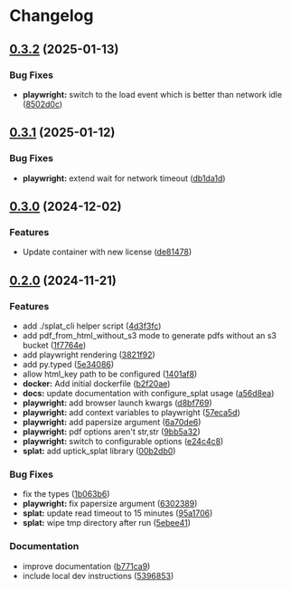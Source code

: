 # Changelog

## [0.3.2](https://github.com/uptick/splat/compare/splat-v0.3.1...splat-v0.3.2) (2025-01-13)


### Bug Fixes

* **playwright:** switch to the load event which is better than network idle ([8502d0c](https://github.com/uptick/splat/commit/8502d0c47fc7f545228e654655b5d14a8e86e3d7))

## [0.3.1](https://github.com/uptick/splat/compare/splat-v0.3.0...splat-v0.3.1) (2025-01-12)


### Bug Fixes

* **playwright:** extend wait for network timeout ([db1da1d](https://github.com/uptick/splat/commit/db1da1d1acd910355cab13f42220d756037ceb61))

## [0.3.0](https://github.com/uptick/splat/compare/splat-v0.2.0...splat-v0.3.0) (2024-12-02)


### Features

* Update container with new license ([de81478](https://github.com/uptick/splat/commit/de81478bd724d6521a2a8503653ea6c41c0aef21))

## [0.2.0](https://github.com/uptick/splat/compare/splat-v0.1.8...splat-v0.2.0) (2024-11-21)


### Features

* add ./splat_cli helper script ([4d3f3fc](https://github.com/uptick/splat/commit/4d3f3fc458941e04efb8a7e2e58ad15076dea1e9))
* add pdf_from_html_without_s3 mode to generate pdfs without an s3 bucket ([1f7764e](https://github.com/uptick/splat/commit/1f7764efa983e59436f0943b59cf296dacdee15e))
* add playwright rendering ([3821f92](https://github.com/uptick/splat/commit/3821f92e5f022370d16f7a212cdde3551d7c42a5))
* add py.typed ([5e34086](https://github.com/uptick/splat/commit/5e340862e443f7633da3660107ab3522adcd335f))
* allow html_key path to be configured ([1401af8](https://github.com/uptick/splat/commit/1401af88028d4968cb85a6520e3372c64f581d7e))
* **docker:** Add initial dockerfile ([b2f20ae](https://github.com/uptick/splat/commit/b2f20aefa6dd2a50e0d50b8c65fed5374cc200a8))
* **docs:** update documentation with configure_splat usage ([a56d8ea](https://github.com/uptick/splat/commit/a56d8ea44dcc83bdc426f3fa98d955b1936f3879))
* **playwright:** add browser launch kwargs ([d8bf769](https://github.com/uptick/splat/commit/d8bf769442cbd53925da8b75b3814f951c58ee22))
* **playwright:** add context variables to playwright ([57eca5d](https://github.com/uptick/splat/commit/57eca5db09ff8f73c7ab0e99a23d791c8bae53a1))
* **playwright:** add papersize argument ([6a70de6](https://github.com/uptick/splat/commit/6a70de6d6bcef3e3fdc6cf1afb75d833a79578a9))
* **playwright:** pdf options aren't str,str ([9bb5a32](https://github.com/uptick/splat/commit/9bb5a323c6ddc1e1a1ea5e5d7edbb9ce7e63a3f4))
* **playwright:** switch to configurable options ([e24c4c8](https://github.com/uptick/splat/commit/e24c4c842edaf586019d8ab0a71bc5863bce45fb))
* **splat:** add uptick_splat library ([00b2db0](https://github.com/uptick/splat/commit/00b2db04f639d2caec0d2356bfe1b467ec089bd6))


### Bug Fixes

* fix the types ([1b063b6](https://github.com/uptick/splat/commit/1b063b6a20fa1dada98f07f01868c72a546f7785))
* **playwright:** fix papersize argument ([6302389](https://github.com/uptick/splat/commit/6302389094c2d3e0bffb45f663e061400a4d5e1b))
* **splat:** update read timeout to 15 minutes ([95a1706](https://github.com/uptick/splat/commit/95a1706f40e2f1b71f5dc331f7a0efa5b7be3086))
* **splat:** wipe tmp directory after run ([5ebee41](https://github.com/uptick/splat/commit/5ebee419bff46a9c8569c33f2dcd8690d3a5bcbf))


### Documentation

* improve documentation ([b771ca9](https://github.com/uptick/splat/commit/b771ca984e24ea9c16e8a6fa20e374633fea9b97))
* include local dev instructions ([5396853](https://github.com/uptick/splat/commit/5396853ee7d8e258bec7abb45cdd28b77488c4d6))
